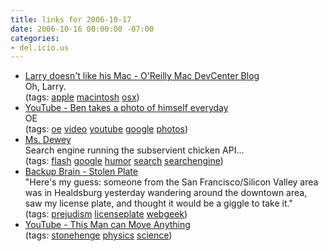 ```yaml
---
title: links for 2006-10-17
date: 2006-10-16 00:00:00 -07:00
categories:
- del.icio.us
---
```


<ul class="delicious">
	<li>
		<div class="delicious-link"><a href="http://www.oreillynet.com/mac/blog/2006/10/larry_doesnt_like_his_mac.html">Larry doesn't like his Mac - O'Reilly Mac DevCenter Blog</a></div>
		<div class="delicious-extended">Oh, Larry.</div>
		<div class="delicious-tags">(tags: <a href="http://del.icio.us/torrez/apple">apple</a> <a href="http://del.icio.us/torrez/macintosh">macintosh</a> <a href="http://del.icio.us/torrez/osx">osx</a>)</div>
	</li>
	<li>
		<div class="delicious-link"><a href="http://www.youtube.com/watch?v=m7dnGo_2tZA">YouTube - Ben takes a photo of himself everyday</a></div>
		<div class="delicious-extended">OE</div>
		<div class="delicious-tags">(tags: <a href="http://del.icio.us/torrez/oe">oe</a> <a href="http://del.icio.us/torrez/video">video</a> <a href="http://del.icio.us/torrez/youtube">youtube</a> <a href="http://del.icio.us/torrez/google">google</a> <a href="http://del.icio.us/torrez/photos">photos</a>)</div>
	</li>
	<li>
		<div class="delicious-link"><a href="http://www.msdewey.com/">Ms. Dewey</a></div>
		<div class="delicious-extended">Search engine running the subservient chicken API...</div>
		<div class="delicious-tags">(tags: <a href="http://del.icio.us/torrez/flash">flash</a> <a href="http://del.icio.us/torrez/google">google</a> <a href="http://del.icio.us/torrez/humor">humor</a> <a href="http://del.icio.us/torrez/search">search</a> <a href="http://del.icio.us/torrez/searchengine">searchengine</a>)</div>
	</li>
	<li>
		<div class="delicious-link"><a href="http://www.backupbrain.com/2006_10_15_archive.html#a004964">Backup Brain - Stolen Plate</a></div>
		<div class="delicious-extended">"Here's my guess: someone from the San Francisco/Silicon Valley area was in Healdsburg yesterday wandering around the downtown area, saw my license plate, and thought it would be a giggle to take it."</div>
		<div class="delicious-tags">(tags: <a href="http://del.icio.us/torrez/prejudism">prejudism</a> <a href="http://del.icio.us/torrez/licenseplate">licenseplate</a> <a href="http://del.icio.us/torrez/webgeek">webgeek</a>)</div>
	</li>
	<li>
		<div class="delicious-link"><a href="http://www.youtube.com/watch?v=lRRDzFROMx0">YouTube - This Man can Move Anything</a></div>
		<div class="delicious-tags">(tags: <a href="http://del.icio.us/torrez/stonehenge">stonehenge</a> <a href="http://del.icio.us/torrez/physics">physics</a> <a href="http://del.icio.us/torrez/science">science</a>)</div>
	</li>
</ul>
